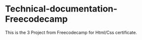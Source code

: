 # Technical-documentation-Freecodecamp

This is the 3 Project from Freecodecamp for Html/Css certificate.
